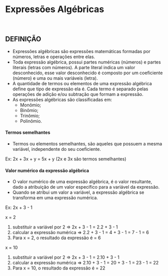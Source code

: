 # Expressões Algébricas

<br>

## DEFINIÇÃO
* Expressões algébricas são expressões matemáticas formadas por números, letras e operações entre elas.
* Toda expressão algébrica, possui partes numéricas (números) e partes literais (letras com números). A parte literal indica um valor desconhecido, esse valor desconhecido é composto por um coeficiente (número) e uma ou mais variáveis (letra).
* A quantidade de termos ou elementos de uma expressão algébrica define que tipo de expressão ela é. Cada termo é separado pelas operações de adição e/ou subtração que formam a expressão.
* As expressões algébricas são classificadas em: 
  - Monômio;
  - Binômio;
  - Trinômio;
  - Polinômio.

#### Termos semelhantes
* Termos ou elementos semelhantes, são aqueles que possuem a mesma variável, independente do seu coeficiente.

Ex: 2x + 3x + y = 5x + y (2x e 3x são termos semelhantes)  

#### Valor numérico da expressão algébrica
* O valor numérico de uma expressão algébrica, é o valor resultante, dado a atribuição de um valor específico para a variável da expressão. 
* Quando se atribui um valor a variável, a expressão algébrica se transforma em uma expressão numérica.

Ex: 2x + 3 - 1  

x = 2
1. substituir a variável por 2 => 2x + 3 - 1 =  2.2 + 3 - 1
2. calcular a expressão numérica => 2.2 + 3 - 1 = 4 + 3 - 1 = 7 - 1 = 6
3. Para x = 2, o resultado da expressão é = 6

x = 10
1. substituir a variável por 2 => 2x + 3 - 1 =  2.10 + 3 - 1
2. calcular a expressão numérica => 2.10 + 3 - 1 = 20 + 3 - 1 = 23 - 1 = 22
3. Para x = 10, o resultado da expressão é = 22
